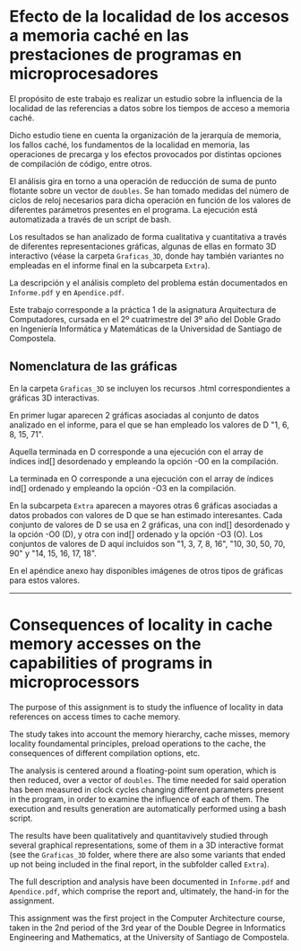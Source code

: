 # Efecto de la localidad de los accesos a memoria caché en las prestaciones de programas en microprocesadores

El propósito de este trabajo es realizar un estudio sobre la influencia de la localidad de las referencias a datos sobre los tiempos de acceso a memoria caché. 

Dicho estudio tiene en cuenta la organización de la jerarquía de memoria, los fallos caché, los fundamentos de la localidad en memoria, las operaciones de precarga y los efectos provocados por distintas opciones de compilación de código, entre otros.

El análisis gira en torno a una operación de reducción de suma de punto flotante sobre un vector de ``doubles``. Se han tomado medidas del número de ciclos de reloj necesarios para dicha operación en función de los valores de diferentes parámetros presentes en el programa. La ejecución está automatizada a través de un script de bash.

Los resultados se han analizado de forma cualitativa y cuantitativa a través de diferentes representaciones gráficas, algunas de ellas en formato 3D interactivo (véase la carpeta ``Graficas_3D``, donde hay también variantes no empleadas en el informe final en la subcarpeta ``Extra``).

La descripción y el análisis completo del problema están documentados en ``Informe.pdf`` y en ``Apendice.pdf``.

Este trabajo corresponde a la práctica 1 de la asignatura Arquitectura de Computadores, cursada en el 2º cuatrimestre del 3º año del Doble Grado en Ingeniería Informática y Matemáticas de la Universidad de Santiago de Compostela.

## Nomenclatura de las gráficas

En la carpeta ``Graficas_3D`` se incluyen los recursos .html correspondientes a gráficas 3D interactivas.

En primer lugar aparecen 2 gráficas asociadas al conjunto de datos analizado en el informe, para el que se han empleado los valores de D "1, 6, 8, 15, 71". 

Aquella terminada en D corresponde a una ejecución con el array de índices ind[]  desordenado y empleando la opción -O0 en la compilación. 

La terminada en O corresponde a una ejecución con el array de índices ind[] ordenado y  empleando la opción -O3 en la compilación. 

En la subcarpeta ``Extra`` aparecen a mayores otras 6 gráficas asociadas a datos probados con valores de D que se han estimado interesantes. Cada conjunto de valores de D se usa en 2 gráficas, una con ind[] desordenado y la opción -O0 (D), y otra con ind[] ordenado y la opción -O3 (O). Los conjuntos de valores de D aquí incluidos son "1, 3, 7, 8, 16", "10, 30, 50, 70, 90" y "14, 15, 16, 17, 18".

En el apéndice anexo hay disponibles imágenes de otros tipos de gráficas para estos valores.

___

# Consequences of locality in cache memory accesses on the capabilities of programs in microprocessors

The purpose of this assignment is to study the influence of locality in data references on access times to cache memory.

The study takes into account the memory hierarchy, cache misses, memory locality foundamental principles, preload operations to the cache, the consequences of different compilation options, etc.

The analysis is centered around a floating-point sum operation, which is then reduced, over a vector of ``doubles``. The time needed for said operation has been measured in clock cycles changing different parameters present in the program, in order to examine the influence of each of them. The execution and results generation are automatically performed using a bash script.

The results have been qualitatively and quantitavively studied through several graphical representations, some of them in a 3D interactive format (see the ``Graficas_3D`` folder, where there are also some variants that ended up not being included in the final report, in the subfolder called ``Extra``).

The full description and analysis have been documented in ``Informe.pdf`` and ``Apendice.pdf``, which comprise the report and, ultimately, the hand-in for the assignment.

This assignment was the first project in the Computer Architecture course, taken in the 2nd period of the 3rd year of the Double Degree in Informatics Engineering and Mathematics, at the University of Santiago de Compostela.
